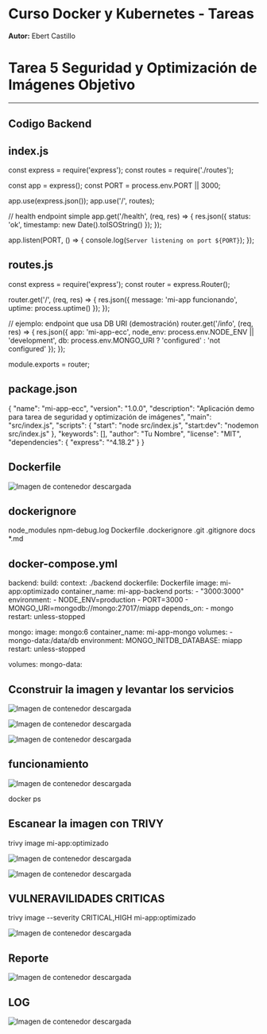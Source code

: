 # Curso Docker y Kubernetes - Tareas

**Autor:** Ebert Castillo  
# Tarea 5 Seguridad y Optimización de Imágenes Objetivo
---

## Codigo Backend

## index.js

const express = require('express');
const routes = require('./routes');

const app = express();
const PORT = process.env.PORT || 3000;

app.use(express.json());
app.use('/', routes);

// health endpoint simple
app.get('/health', (req, res) => {
  res.json({ status: 'ok', timestamp: new Date().toISOString() });
});

app.listen(PORT, () => {
  console.log(`Server listening on port ${PORT}`);
});

## routes.js

const express = require('express');
const router = express.Router();

router.get('/', (req, res) => {
  res.json({ message: 'mi-app funcionando', uptime: process.uptime() });
});

// ejemplo: endpoint que usa DB URI (demostración)
router.get('/info', (req, res) => {
  res.json({
    app: 'mi-app-ecc',
    node_env: process.env.NODE_ENV || 'development',
    db: process.env.MONGO_URI ? 'configured' : 'not configured'
  });
});

module.exports = router;

## package.json

{
  "name": "mi-app-ecc",
  "version": "1.0.0",
  "description": "Aplicación demo para tarea de seguridad y optimización de imágenes",
  "main": "src/index.js",
  "scripts": {
    "start": "node src/index.js",
    "start:dev": "nodemon src/index.js"
  },
  "keywords": [],
  "author": "Tu Nombre",
  "license": "MIT",
  "dependencies": {
    "express": "^4.18.2"
  }
}

## Dockerfile

![Imagen de contenedor descargada](screenshots/1.png)

## dockerignore 

node_modules
npm-debug.log
Dockerfile
.dockerignore
.git
.gitignore
docs
*.md

## docker-compose.yml  

  backend:
    build:
      context: ./backend
      dockerfile: Dockerfile
    image: mi-app:optimizado
    container_name: mi-app-backend
    ports:
      - "3000:3000"
    environment:
      - NODE_ENV=production
      - PORT=3000
      - MONGO_URI=mongodb://mongo:27017/miapp
    depends_on:
      - mongo
    restart: unless-stopped

  mongo:
    image: mongo:6
    container_name: mi-app-mongo
    volumes:
      - mongo-data:/data/db
    environment:
      MONGO_INITDB_DATABASE: miapp
    restart: unless-stopped

volumes:
  mongo-data:

## Cconstruir la imagen y levantar los servicios

![Imagen de contenedor descargada](screenshots/2.png) 

![Imagen de contenedor descargada](screenshots/3.png) 

![Imagen de contenedor descargada](screenshots/4.png)

## funcionamiento 

![Imagen de contenedor descargada](screenshots/5.png)

docker ps 

## Escanear la imagen con TRIVY

trivy image mi-app:optimizado

![Imagen de contenedor descargada](screenshots/6.png) 

![Imagen de contenedor descargada](screenshots/7.png) 

## VULNERAVILIDADES CRITICAS 
trivy image --severity CRITICAL,HIGH mi-app:optimizado

![Imagen de contenedor descargada](screenshots/8.png) 

## Reporte 

![Imagen de contenedor descargada](screenshots/9.png)

## LOG

![Imagen de contenedor descargada](screenshots/10.png)